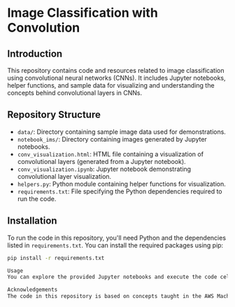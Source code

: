 # Image Classification with Convolution

## Introduction

This repository contains code and resources related to image classification using convolutional neural networks (CNNs). It includes Jupyter notebooks, helper functions, and sample data for visualizing and understanding the concepts behind convolutional layers in CNNs.

## Repository Structure

- `data/`: Directory containing sample image data used for demonstrations.
- `notebook_ims/`: Directory containing images generated by Jupyter notebooks.
- `conv_visualization.html`: HTML file containing a visualization of convolutional layers (generated from a Jupyter notebook).
- `conv_visualization.ipynb`: Jupyter notebook demonstrating convolutional layer visualization.
- `helpers.py`: Python module containing helper functions for visualization.
- `requirements.txt`: File specifying the Python dependencies required to run the code.

## Installation

To run the code in this repository, you'll need Python and the dependencies listed in `requirements.txt`. You can install the required packages using pip:

```bash
pip install -r requirements.txt

Usage
You can explore the provided Jupyter notebooks and execute the code cells to visualize convolutional layers and understand their role in image classification.

Acknowledgements
The code in this repository is based on concepts taught in the AWS Machine Learning Fundamentals Nanodegree by Udacity.
